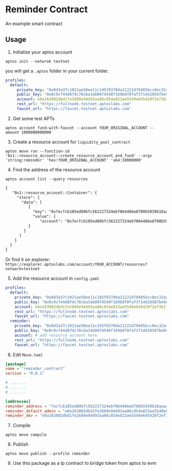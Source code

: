 # Reminder Contract
An example smart contract

## Usage

1. Initialize your aptos account
```shell
aptos init --netwrok testnet
```
you will get a `.aptos` folder in your current folder.
```yaml
profiles:
  default:
     private_key: "0x0d3a37c1021ae58ee11c145f0370da21222d79405bcc8ec32aa06fbc791e5b3b"
     public_key: "0x0c9cf44d8fdc78cba3ab0974540f169b8f0faf3714d10587be9d55ac00f21adb"
     account: e0a163002dbd1fe2689e94d93aa86c854e823ae5549e645420f2ef361fe63c11 #YOUR_ORIGINAL_ACCOUNT
     rest_url: "https://fullnode.testnet.aptoslabs.com"
     faucet_url: "https://faucet.testnet.aptoslabs.com"
```

2. Get some test APTs
```shell
aptos account fund-with-faucet --account YOUR_ORIGINAL_ACCOUNT --amount 1000000000000
```



3. Create a resource account for `liquidity_pool_contract`
```shell
aptos move run --function-id '0x1::resource_account::create_resource_account_and_fund' --args 'string:reminder' 'hex:YOUR_ORIGINAL_ACCOUNT' 'u64:10000000'
```

4. Find the address of the resource account
```shell
aptos account list --query resources
```

```txt
{
   "0x1::resource_account::Container": {
     "store": {
       "data": [
          {
            "key": "0x7ecfcb185ed80bfc562227324ebf064466e8700b5939b18aaad1af8ed5f1d1a6",
            "value": {
               "account": "0x7ecfcb185ed80bfc562227324ebf064466e8700b5939b18aaad1af8ed5f1d1a6" # this is it, pad zeros to the left if it's shorter than 64 hex chars
          }
        }
      ]
    }
  }
}
```

Or find it on explorer: `https://explorer.aptoslabs.com/account/YOUR_ACCOUNT/resources?network=testnet`

5. Add the resource account in `config.yaml`
```yaml
profiles:
  default:
    private_key: "0x0d3a37c1021ae58ee11c145f0370da21222d79405bcc8ec32aa06fbc791e5b3b"
    public_key: "0x0c9cf44d8fdc78cba3ab0974540f169b8f0faf3714d10587be9d55ac00f21adb"
    account: e0a163002dbd1fe2689e94d93aa86c854e823ae5549e645420f2ef361fe63c11 #YOUR_ORIGINAL_ACCOUNT
    rest_url: "https://fullnode.testnet.aptoslabs.com"
    faucet_url: "https://faucet.testnet.aptoslabs.com"
  reminder:
    private_key: "0x0d3a37c1021ae58ee11c145f0370da21222d79405bcc8ec32aa06fbc791e5b3b"
    public_key: "0x0c9cf44d8fdc78cba3ab0974540f169b8f0faf3714d10587be9d55ac00f21adb"
    account: # add resource account here
    rest_url: "https://fullnode.testnet.aptoslabs.com"
    faucet_url: "https://faucet.testnet.aptoslabs.com"
```

6. Edit `Move.toml`
  ```toml
[package]
name = "reminder_contract"
version = "0.0.1"

# .......
# .......
# .......

[addresses]
reminder_address = "7ecfcb185ed80bfc562227324ebf064466e8700b5939b18aaad1af8ed5f1d1a6" # replace with the resource account
reminder_default_admin = "e0a163002dbd1fe2689e94d93aa86c854e823ae5549e645420f2ef361fe63c11" # replace with your account
reminder_dev = "e0a163002dbd1fe2689e94d93aa86c854e823ae5549e645420f2ef361fe63c11" # replace with your account
```

7. Compile
```shell
aptos move compile
```

8. Publish
```shell
aptos move publish --profile reminder
```

9. Use this package as a lp contract to bridge token from aptos to evm

